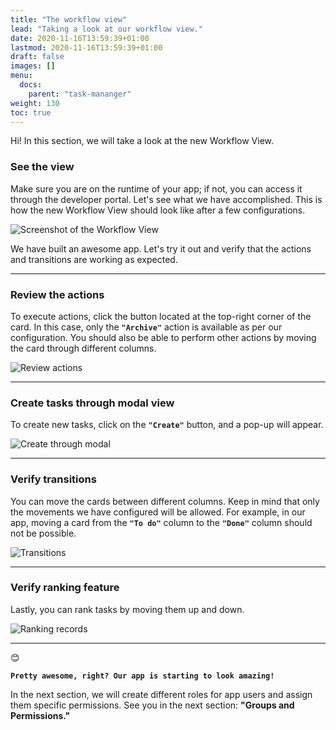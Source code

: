 ```yaml
---
title: "The workflow view"
lead: "Taking a look at our workflow view."
date: 2020-11-16T13:59:39+01:00
lastmod: 2020-11-16T13:59:39+01:00
draft: false
images: []
menu:
  docs:
    parent: "task-mananger"
weight: 130
toc: true
---
```


Hi! In this section, we will take a look at the new Workflow View. 

### See the view

Make sure you are on the runtime of your app; if not, you can access it through the developer portal. Let's see what we have accomplished. This is how the new Workflow View should look like after a few configurations.

![Screenshot of the Workflow View](https://pmorales.github.io/slingrDoc/images/vendor/task-mananger/wf-view/wv.png)

We have built an awesome app. Let's try it out and verify that the actions and transitions are working as expected.

---

### Review the actions

To execute actions, click the button located at the top-right corner of the card. In this case, only the **``"Archive"``** action is available as per our configuration. You should also be able to perform other actions by moving the card through different columns.

![Review actions](https://pmorales.github.io/slingrDoc/images/vendor/task-mananger/wf-view/wvv.png)

---

### Create tasks through modal view

To create new tasks, click on the **`"Create"`** button, and a pop-up will appear.

![Create through modal](https://pmorales.github.io/slingrDoc/images/vendor/task-mananger/wf-view/wvvv.png)

---

### Verify transitions

You can move the cards between different columns. Keep in mind that only the movements we have configured will be allowed. For example, in our app, moving a card from the **`"To do"`** column to the **`"Done"`** column should not be possible.

![Transitions](https://pmorales.github.io/slingrDoc/images/vendor/task-mananger/wf-view/wvvvv.png)

---

### Verify ranking feature

Lastly, you can rank tasks by moving them up and down.

![Ranking records](https://pmorales.github.io/slingrDoc/images/vendor/task-mananger/wf-view/wvvvvv.png)

---

😊

**`Pretty awesome, right? Our app is starting to look amazing! `**

In the next section, we will create different roles for app users and assign them specific permissions. See you in the next section: **"Groups and Permissions."**
